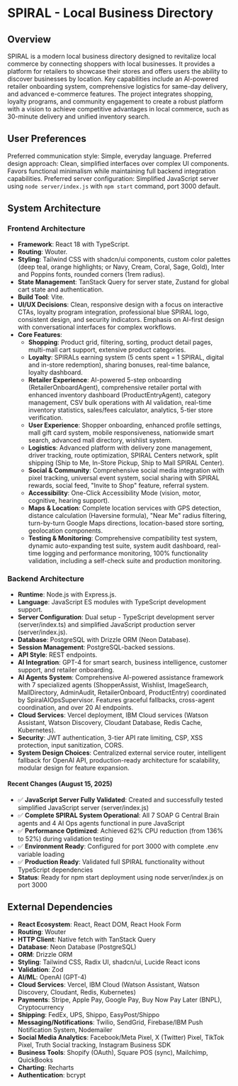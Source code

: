 # SPIRAL - Local Business Directory

## Overview
SPIRAL is a modern local business directory designed to revitalize local commerce by connecting shoppers with local businesses. It provides a platform for retailers to showcase their stores and offers users the ability to discover businesses by location. Key capabilities include an AI-powered retailer onboarding system, comprehensive logistics for same-day delivery, and advanced e-commerce features. The project integrates shopping, loyalty programs, and community engagement to create a robust platform with a vision to achieve competitive advantages in local commerce, such as 30-minute delivery and unified inventory search.

## User Preferences
Preferred communication style: Simple, everyday language.
Preferred design approach: Clean, simplified interfaces over complex UI components. Favors functional minimalism while maintaining full backend integration capabilities.
Preferred server configuration: Simplified JavaScript server using `node server/index.js` with `npm start` command, port 3000 default.

## System Architecture

### Frontend Architecture
- **Framework**: React 18 with TypeScript.
- **Routing**: Wouter.
- **Styling**: Tailwind CSS with shadcn/ui components, custom color palettes (deep teal, orange highlights; or Navy, Cream, Coral, Sage, Gold), Inter and Poppins fonts, rounded corners (1rem radius).
- **State Management**: TanStack Query for server state, Zustand for global cart state and authentication.
- **Build Tool**: Vite.
- **UI/UX Decisions**: Clean, responsive design with a focus on interactive CTAs, loyalty program integration, professional blue SPIRAL logo, consistent design, and security indicators. Emphasis on AI-first design with conversational interfaces for complex workflows.
- **Core Features**:
    - **Shopping**: Product grid, filtering, sorting, product detail pages, multi-mall cart support, extensive product categories.
    - **Loyalty**: SPIRALs earning system (5 cents spent = 1 SPIRAL, digital and in-store redemption), sharing bonuses, real-time balance, loyalty dashboard.
    - **Retailer Experience**: AI-powered 5-step onboarding (RetailerOnboardAgent), comprehensive retailer portal with enhanced inventory dashboard (ProductEntryAgent), category management, CSV bulk operations with AI validation, real-time inventory statistics, sales/fees calculator, analytics, 5-tier store verification.
    - **User Experience**: Shopper onboarding, enhanced profile settings, mall gift card system, mobile responsiveness, nationwide smart search, advanced mall directory, wishlist system.
    - **Logistics**: Advanced platform with delivery zone management, driver tracking, route optimization, SPIRAL Centers network, split shipping (Ship to Me, In-Store Pickup, Ship to Mall SPIRAL Center).
    - **Social & Community**: Comprehensive social media integration with pixel tracking, universal event system, social sharing with SPIRAL rewards, social feed, "Invite to Shop" feature, referral system.
    - **Accessibility**: One-Click Accessibility Mode (vision, motor, cognitive, hearing support).
    - **Maps & Location**: Complete location services with GPS detection, distance calculation (Haversine formula), "Near Me" radius filtering, turn-by-turn Google Maps directions, location-based store sorting, geolocation components.
    - **Testing & Monitoring**: Comprehensive compatibility test system, dynamic auto-expanding test suite, system audit dashboard, real-time logging and performance monitoring, 100% functionality validation, including a self-check suite and production monitoring.

### Backend Architecture
- **Runtime**: Node.js with Express.js.
- **Language**: JavaScript ES modules with TypeScript development support.
- **Server Configuration**: Dual setup - TypeScript development server (server/index.ts) and simplified JavaScript production server (server/index.js).
- **Database**: PostgreSQL with Drizzle ORM (Neon Database).
- **Session Management**: PostgreSQL-backed sessions.
- **API Style**: REST endpoints.
- **AI Integration**: GPT-4 for smart search, business intelligence, customer support, and retailer onboarding.
- **AI Agents System**: Comprehensive AI-powered assistance framework with 7 specialized agents (ShopperAssist, Wishlist, ImageSearch, MallDirectory, AdminAudit, RetailerOnboard, ProductEntry) coordinated by SpiralAIOpsSupervisor. Features graceful fallbacks, cross-agent coordination, and over 20 AI endpoints.
- **Cloud Services**: Vercel deployment, IBM Cloud services (Watson Assistant, Watson Discovery, Cloudant Database, Redis Cache, Kubernetes).
- **Security**: JWT authentication, 3-tier API rate limiting, CSP, XSS protection, input sanitization, CORS.
- **System Design Choices**: Centralized external service router, intelligent fallback for OpenAI API, production-ready architecture for scalability, modular design for feature expansion.

#### Recent Changes (August 15, 2025)
- ✅ **JavaScript Server Fully Validated**: Created and successfully tested simplified JavaScript server (server/index.js)
- ✅ **Complete SPIRAL System Operational**: All 7 SOAP G Central Brain agents and 4 AI Ops agents functional in pure JavaScript
- ✅ **Performance Optimized**: Achieved 62% CPU reduction (from 136% to 52%) during validation testing
- ✅ **Environment Ready**: Configured for port 3000 with complete .env variable loading
- ✅ **Production Ready**: Validated full SPIRAL functionality without TypeScript dependencies
- **Status**: Ready for npm start deployment using node server/index.js on port 3000

## External Dependencies

- **React Ecosystem**: React, React DOM, React Hook Form
- **Routing**: Wouter
- **HTTP Client**: Native fetch with TanStack Query
- **Database**: Neon Database (PostgreSQL)
- **ORM**: Drizzle ORM
- **Styling**: Tailwind CSS, Radix UI, shadcn/ui, Lucide React icons
- **Validation**: Zod
- **AI/ML**: OpenAI (GPT-4)
- **Cloud Services**: Vercel, IBM Cloud (Watson Assistant, Watson Discovery, Cloudant, Redis, Kubernetes)
- **Payments**: Stripe, Apple Pay, Google Pay, Buy Now Pay Later (BNPL), Cryptocurrency
- **Shipping**: FedEx, UPS, Shippo, EasyPost/Shippo
- **Messaging/Notifications**: Twilio, SendGrid, Firebase/IBM Push Notification System, Nodemailer
- **Social Media Analytics**: Facebook/Meta Pixel, X (Twitter) Pixel, TikTok Pixel, Truth Social tracking, Instagram Business SDK
- **Business Tools**: Shopify (OAuth), Square POS (sync), Mailchimp, QuickBooks
- **Charting**: Recharts
- **Authentication**: bcrypt